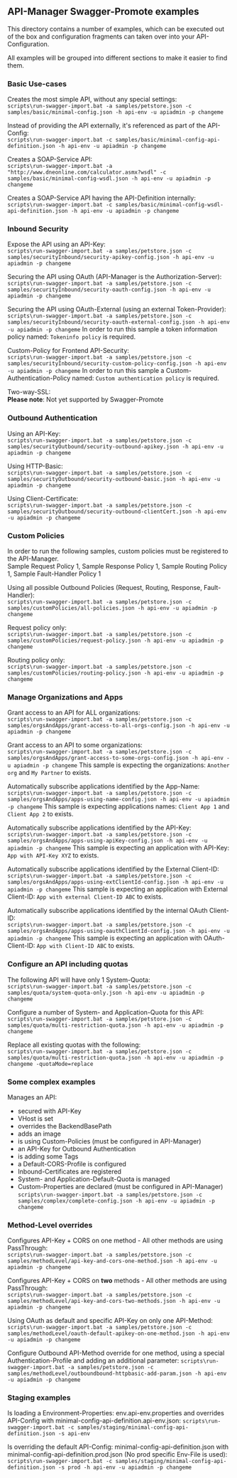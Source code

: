 ## API-Manager Swagger-Promote examples

This directory contains a number of examples, which can be executed out of the box and configuration fragments can taken 
over into your API-Configuration.  

All examples will be grouped into different sections to make it easier to find them.  

### Basic Use-cases
Creates the most simple API, without any special settings:  
`scripts\run-swagger-import.bat -a samples/petstore.json -c samples/basic/minimal-config.json -h api-env -u apiadmin -p changeme`

Instead of providing the API externally, it's referenced as part of the API-Config:  
`scripts\run-swagger-import.bat -c samples/basic/minimal-config-api-definition.json -h api-env -u apiadmin -p changeme`

Creates a SOAP-Service API:    
`scripts\run-swagger-import.bat -a "http://www.dneonline.com/calculator.asmx?wsdl" -c samples/basic/minimal-config-wsdl.json -h api-env -u apiadmin -p changeme`

Creates a SOAP-Service API having the API-Definition internally:  
`scripts\run-swagger-import.bat -c samples/basic/minimal-config-wsdl-api-definition.json -h api-env -u apiadmin -p changeme`  

### Inbound Security
Expose the API using an API-Key:  
`scripts\run-swagger-import.bat -a samples/petstore.json -c samples/securityInbound/security-apikey-config.json -h api-env -u apiadmin -p changeme`

Securing the API using OAuth (API-Manager is the Authorization-Server):  
`scripts\run-swagger-import.bat -a samples/petstore.json -c samples/securityInbound/security-oauth-config.json -h api-env -u apiadmin -p changeme`

Securing the API using OAuth-External (using an external Token-Provider):  
`scripts\run-swagger-import.bat -a samples/petstore.json -c samples/securityInbound/security-oauth-external-config.json -h api-env -u apiadmin -p changeme`
In order to run this sample a token information policy named: `Tokeninfo policy` is required.

Custom-Policy for Frontend API-Security:  
`scripts\run-swagger-import.bat -a samples/petstore.json -c samples/securityInbound/security-custom-policy-config.json -h api-env -u apiadmin -p changeme`
In order to run this sample a Custom-Authentication-Policy named: `Custom authentication policy` is required.


Two-way-SSL:  
__Please note__: Not yet supported by Swagger-Promote

### Outbound Authentication
Using an API-Key:  
`scripts\run-swagger-import.bat -a samples/petstore.json -c samples/securityOutbound/security-outbound-apikey.json -h api-env -u apiadmin -p changeme`

Using HTTP-Basic:  
`scripts\run-swagger-import.bat -a samples/petstore.json -c samples/securityOutbound/security-outbound-basic.json -h api-env -u apiadmin -p changeme`

Using Client-Certificate:  
`scripts\run-swagger-import.bat -a samples/petstore.json -c samples/securityOutbound/security-outbound-clientCert.json -h api-env -u apiadmin -p changeme`


### Custom Policies
In order to run the following samples, custom policies must be registered to the API-Manager.  
Sample Request Policy 1, Sample Response Policy 1, Sample Routing Policy 1, Sample Fault-Handler Policy 1  

Using all possible Outbound Policies (Request, Routing, Response, Fault-Handler):  
`scripts\run-swagger-import.bat -a samples/petstore.json -c samples/customPolicies/all-policies.json -h api-env -u apiadmin -p changeme`

Request policy only:  
`scripts\run-swagger-import.bat -a samples/petstore.json -c samples/customPolicies/request-policy.json -h api-env -u apiadmin -p changeme`

Routing policy only:  
`scripts\run-swagger-import.bat -a samples/petstore.json -c samples/customPolicies/routing-policy.json -h api-env -u apiadmin -p changeme`

### Manage Organizations and Apps
Grant access to an API for ALL organizations:  
`scripts\run-swagger-import.bat -a samples/petstore.json -c samples/orgsAndApps/grant-access-to-all-orgs-config.json -h api-env -u apiadmin -p changeme`

Grant access to an API to some organizations:  
`scripts\run-swagger-import.bat -a samples/petstore.json -c samples/orgsAndApps/grant-access-to-some-orgs-config.json -h api-env -u apiadmin -p changeme`
This sample is expecting the organizations: `Another org` and `My Partner` to exists.  

Automatically subscribe applications identified by the App-Name:  
`scripts\run-swagger-import.bat -a samples/petstore.json -c samples/orgsAndApps/apps-using-name-config.json -h api-env -u apiadmin -p changeme`
This sample is expecting applications names: `Client App 1` and `Client App 2` to exists.  

Automatically subscribe applications identified by the API-Key:  
`scripts\run-swagger-import.bat -a samples/petstore.json -c samples/orgsAndApps/apps-using-apiKey-config.json -h api-env -u apiadmin -p changeme`
This sample is expecting an application with API-Key: `App with API-Key XYZ` to exists.  

Automatically subscribe applications identified by the External Client-ID:  
`scripts\run-swagger-import.bat -a samples/petstore.json -c samples/orgsAndApps/apps-using-extClientId-config.json -h api-env -u apiadmin -p changeme`
This sample is expecting an application with External Client-ID: `App with external Client-ID ABC` to exists.  

Automatically subscribe applications identified by the internal OAuth Client-ID:  
`scripts\run-swagger-import.bat -a samples/petstore.json -c samples/orgsAndApps/apps-using-oauthClientId-config.json -h api-env -u apiadmin -p changeme`
This sample is expecting an application with OAuth-Client-ID: `App with Client-ID ABC` to exists.

### Configure an API including quotas
The following API will have only 1 System-Quota:  
`scripts\run-swagger-import.bat -a samples/petstore.json -c samples/quota/system-quota-only.json -h api-env -u apiadmin -p changeme`

Configure a number of System- and Application-Quota for this API:  
`scripts\run-swagger-import.bat -a samples/petstore.json -c samples/quota/multi-restriction-quota.json -h api-env -u apiadmin -p changeme`

Replace all existing quotas with the following:  
`scripts\run-swagger-import.bat -a samples/petstore.json -c samples/quota/multi-restriction-quota.json -h api-env -u apiadmin -p changeme -quotaMode=replace`

### Some complex examples
Manages an API:  
- secured with API-Key  
- VHost is set  
- overrides the BackendBasePath  
- adds an image  
- is using Custom-Policies (must be configured in API-Manager)   
- an API-Key for Outbound Authentication  
- is adding some Tags  
- a Default-CORS-Profile is configured  
- Inbound-Certificates are registered  
- System- and Application-Default-Quota is managed   
- Custom-Properties are declared (must be configured in API-Manager)  
`scripts\run-swagger-import.bat -a samples/petstore.json -c samples/complex/complete-config.json -h api-env -u apiadmin -p changeme`

### Method-Level overrides
Configures API-Key + CORS on one method - All other methods are using PassThrough:  
`scripts\run-swagger-import.bat -a samples/petstore.json -c samples/methodLevel/api-key-and-cors-one-method.json -h api-env -u apiadmin -p changeme`

Configures API-Key + CORS on __two__ methods - All other methods are using PassThrough:  
`scripts\run-swagger-import.bat -a samples/petstore.json -c samples/methodLevel/api-key-and-cors-two-methods.json -h api-env -u apiadmin -p changeme`

Using OAuth as default and specific API-Key on only one API-Method:  
`scripts\run-swagger-import.bat -a samples/petstore.json -c samples/methodLevel/oauth-default-apikey-on-one-method.json -h api-env -u apiadmin -p changeme`

Configure Outbound API-Method override for one method, using a special Authentication-Profile and adding an additional parameter:
`scripts\run-swagger-import.bat -a samples/petstore.json -c samples/methodLevel/outboundbound-httpbasic-add-param.json -h api-env -u apiadmin -p changeme`  

### Staging examples
Is loading a Environment-Properties: env.api-env.properties and overrides API-Config with minimal-config-api-definition.api-env.json:
`scripts\run-swagger-import.bat -c samples/staging/minimal-config-api-definition.json -s api-env`

Is overriding the default API-Config: minimal-config-api-definition.json with minimal-config-api-definition.prod.json (No prod specific Env-File is used):
`scripts\run-swagger-import.bat -c samples/staging/minimal-config-api-definition.json -s prod -h api-env -u apiadmin -p changeme `
